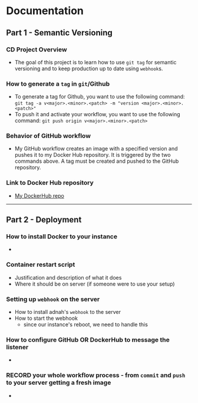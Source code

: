 # Documentation
## Part 1 - Semantic Versioning
### CD Project Overview
* The goal of this project is to learn how to use `git tag` for semantic versioning and to keep production up to date using `webhook`s.
### How to generate a `tag` in `git`/Github
* To generate a tag for Github, you want to use the following command: `git tag -a v<major>.<minor>.<patch> -m "version <major>.<minor>.<patch>"`
* To push it and activate your workflow, you want to use the following command: `git push origin v<major>.<minor>.<patch>`
### Behavior of GitHub workflow
* My GitHub workflow creates an image with a specified version and pushes it to my Docker Hub repository. It is triggered by the two commands above. A tag must be created and pushed to the GitHub repository.
### Link to Docker Hub repository
* [My DockerHub repo](https://hub.docker.com/repository/docker/caraz22/3120-proj4/general)  
---  
## Part 2 - Deployment
### How to install Docker to your instance
* 
### Container restart script
* Justification and description of what it does
* Where it should be on server (if someone were to use your setup)
### Setting up `webhook` on the server
* How to install adnah's `webhook` to the server
* How to start the webhook  
    * since our instance's reboot, we need to handle this
### How to configure GitHub OR DockerHub to message the listener
* 
### RECORD your whole workflow process - from `commit` and `push` to your server getting a fresh image
* 